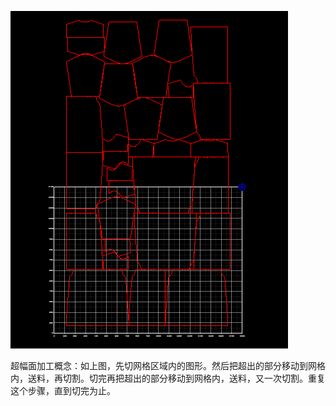 ![](/assets/BeyondAreaProcess.png)

超幅面加工概念：如上图，先切网格区域内的图形。然后把超出的部分移动到网格内，送料，再切割。切完再把超出的部分移动到网格内，送料，又一次切割。重复这个步骤，直到切完为止。

